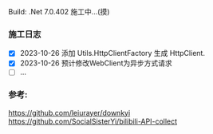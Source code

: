 Build: .Net 7.0.402
施工中...(摸)

### 施工日志
- [x] 2023-10-26 添加 Utils.HttpClientFactory 生成 HttpClient.
- [x] 2023-10-26 预计修改WebClient为异步方式请求
- [ ] ...

### 参考: 
https://github.com/leiurayer/downkyi
https://github.com/SocialSisterYi/bilibili-API-collect